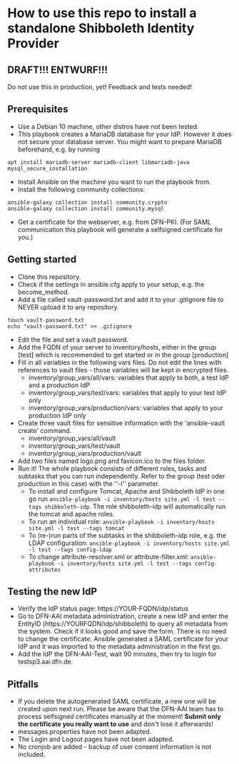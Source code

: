 # How to use this repo to install a standalone Shibboleth Identity Provider

## DRAFT!!! ENTWURF!!!
Do not use this in production, yet! Feedback and tests needed!

## Prerequisites

* Use a Debian 10 machine, other distros have not been tested.
* This playbook creates a MariaDB database for your IdP. However it does not secure your database server. You might want to prepare MariaDB beforehand, e.g. by running
```
apt install mariadb-server mariadb-client libmariadb-java
mysql_secure_installation
```
* Install Ansible on the machine you want to run the playbook from.
* Install the following community collections:

```
ansible-galaxy collection install community.crypto
ansible-galaxy collection install community.mysql
```
* Get a certificate for the webserver, e.g. from DFN-PKI. (For SAML communication this playbook will generate a selfsigned certificate for you.)

## Getting started
* Clone this repository.
* Check if the settings in ansible.cfg apply to your setup, e.g. the become_method.
* Add a file called vault-password.txt and add it to your .gitignore file to NEVER upload it to any repository.
```
touch vault-password.txt
echo "vault-password.txt" >> .gitignore
```
* Edit the file and set a vault password.
* Add the FQDN of your server to inventory/hosts, either in the group [test] which is recommended to get started or in the group [production]
* Fill in all variables in the following vars files. Do not edit the lines with references to vault files - those variables will be kept in encrypted files.
  * inventory/group_vars/all/vars: variables that apply to both, a test IdP and a production IdP
  * inventory/group_vars/test/vars: variables that apply to your test IdP only
  * inventory/group_vars/production/vars: variables that apply to your production IdP only
* Create three vault files for sensitive information with the 'ansible-vault create' command.
  * inventory/group_vars/all/vault
  * inventory/group_vars/test/vault
  * inventory/group_vars/production/vault
* Add two files named logo.png and favicon.ico to the files folder.
* Run it! The whole playbook consists of different roles, tasks and subtasks that you can run independently. Refer to the group (test oder production in this case) with the ''-l'' parameter.
  * To install and configure Tomcat, Apache and Shibboleth IdP in one go run ```ansible-playbook -i inventory/hosts site.yml -l test --tags shibboleth-idp```. The role shibboleth-idp will automatically run the tomcat and apache roles.
  * To run an individual role: ```ansible-playbook -i inventory/hosts site.yml -l test --tags tomcat```
  * To (re-)run parts of the subtasks in the shibboleth-idp role, e.g. the LDAP configuration: ```ansible-playbook -i inventory/hosts site.yml -l test --tags config-ldap```
  * To change attribute-resolver.xml or attribute-filter.xml: ```ansible-playbook -i inventory/hosts site.yml -l test --tags config-attributes```

## Testing the new IdP
* Verify the IdP status page: https://YOUR-FQDN/idp/status
* Go to DFN-AAI metadata administration, create a new IdP and enter the EntityID (https://YOURFQDN/idp/shibboleth) to query all metadata from the system. Check if it looks good and save the form. There is no need to change the certificate. Ansible generated a SAML certificate for your IdP and it was imported to the metadata administration in the first go.
* Add the IdP the DFN-AAI-Test, wait 90 minutes, then try to login for testsp3.aai.dfn.de.

## Pitfalls
* If you delete the autogenerated SAML certificate, a new one will be created upon next run. Please be aware that the DFN-AAI team has to process selfsigned certificates manually at the moment! **Submit only the certificate you really want to use** and don't lose it afterwards!
* messages.properties have not been adapted.
* The Login and Logout pages have not been adapted.
* No cronjob are added - backup of user consent information is not included.
